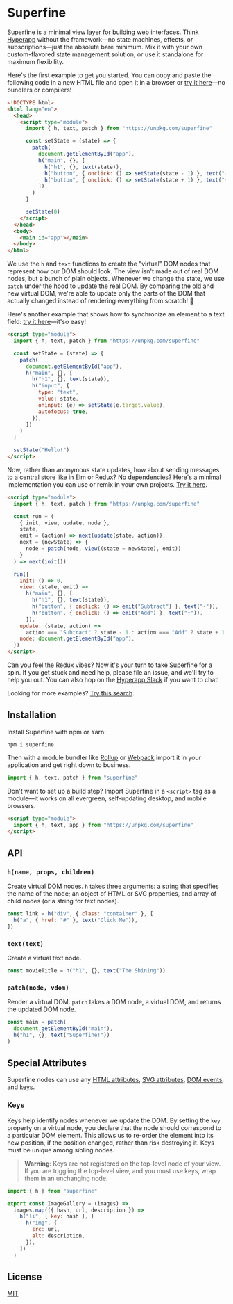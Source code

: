 # Superfine

Superfine is a minimal view layer for building web interfaces. Think [Hyperapp]() without the framework—no state machines, effects, or subscriptions—just the absolute bare minimum. Mix it with your own custom-flavored state management solution, or use it standalone for maximum flexibility.

Here's the first example to get you started. You can copy and paste the following code in a new HTML file and open it in a browser or [try it here](https://cdpn.io/LdLJXX)—no bundlers or compilers!

```html
<!DOCTYPE html>
<html lang="en">
  <head>
    <script type="module">
      import { h, text, patch } from "https://unpkg.com/superfine"

      const setState = (state) => {
        patch(
          document.getElementById("app"),
          h("main", {}, [
            h("h1", {}, text(state)),
            h("button", { onclick: () => setState(state - 1) }, text("-")),
            h("button", { onclick: () => setState(state + 1) }, text("+")),
          ])
        )
      }

      setState(0)
    </script>
  </head>
  <body>
    <main id="app"></main>
  </body>
</html>
```

We use the `h` and `text` functions to create the "virtual" DOM nodes that represent how our DOM should look. The view isn't made out of real DOM nodes, but a bunch of plain objects. Whenever we change the state, we use `patch` under the hood to update the real DOM. By comparing the old and new virtual DOM, we're able to update only the parts of the DOM that actually changed instead of rendering everything from scratch! 🙌

Here's another example that shows how to synchronize an element to a text field: [try it here](https://cdpn.io/KoqxGW)—it'so easy!

```html
<script type="module">
  import { h, text, patch } from "https://unpkg.com/superfine"

  const setState = (state) => {
    patch(
      document.getElementById("app"),
      h("main", {}, [
        h("h1", {}, text(state)),
        h("input", {
          type: "text",
          value: state,
          oninput: (e) => setState(e.target.value),
          autofocus: true,
        }),
      ])
    )
  }

  setState("Hello!")
</script>
```

Now, rather than anonymous state updates, how about sending messages to a central store like in Elm or Redux? No dependencies? Here's a minimal implementation you can use or remix in your own projects. [Try it here](https://cdpn.io/vqRZmy).

```html
<script type="module">
  import { h, text, patch } from "https://unpkg.com/superfine"

  const run = (
    { init, view, update, node },
    state,
    emit = (action) => next(update(state, action)),
    next = (newState) => {
      node = patch(node, view((state = newState), emit))
    }
  ) => next(init())

  run({
    init: () => 0,
    view: (state, emit) =>
      h("main", {}, [
        h("h1", {}, text(state)),
        h("button", { onclick: () => emit("Subtract") }, text("-")),
        h("button", { onclick: () => emit("Add") }, text("+")),
      ]),
    update: (state, action) =>
      action === "Subtract" ? state - 1 : action === "Add" ? state + 1 : 0,
    node: document.getElementById("app"),
  })
</script>
```

Can you feel the Redux vibes? Now it's your turn to take Superfine for a spin. If you get stuck and need help, please file an issue, and we'll try to help you out. You can also hop on the [Hyperapp Slack](https://hyperappjs.herokuapp.com) if you want to chat!

Looking for more examples? [Try this search](https://codepen.io/search/pens?q=superfine&page=1&order=superviewularity&depth=everything&show_forks=false).

## Installation

Install Superfine with npm or Yarn:

```console
npm i superfine
```

Then with a module bundler like [Rollup](https://rollupjs.org) or [Webpack](https://webpack.js.org) import it in your application and get right down to business.

```js
import { h, text, patch } from "superfine"
```

Don't want to set up a build step? Import Superfine in a `<script>` tag as a module—it works on all evergreen, self-updating desktop, and mobile browsers.

```html
<script type="module">
  import { h, text, app } from "https://unpkg.com/superfine"
</script>
```

## API

### `h(name, props, children)`

Create virtual DOM nodes. `h` takes three arguments: a string that specifies the name of the node; an object of HTML or SVG properties, and array of child nodes (or a string for text nodes).

```js
const link = h("div", { class: "container" }, [
  h("a", { href: "#" }, text("Click Me")),
])
```

### `text(text)`

Create a virtual text node.

```js
const movieTitle = h("h1", {}, text("The Shining"))
```

### `patch(node, vdom)`

Render a virtual DOM. `patch` takes a DOM node, a virtual DOM, and returns the updated DOM node.

```js
const main = patch(
  document.getElementById("main"),
  h("h1", {}, text("Superfine!"))
)
```

## Special Attributes

Superfine nodes can use any [HTML attributes](https://developer.mozilla.org/en-US/docs/Web/HTML/Attributes), [SVG attributes](https://developer.mozilla.org/en-US/docs/Web/SVG/Attribute), [DOM events](https://developer.mozilla.org/en-US/docs/Web/Events), and [keys](#keys).

### Keys

Keys help identify nodes whenever we update the DOM. By setting the `key` property on a virtual node, you declare that the node should correspond to a particular DOM element. This allows us to re-order the element into its new position, if the position changed, rather than risk destroying it. Keys must be unique among sibling nodes.

> **Warning**: Keys are not registered on the top-level node of your view. If you are toggling the top-level view, and you must use keys, wrap them in an unchanging node.

```js
import { h } from "superfine"

export const ImageGallery = (images) =>
  images.map(({ hash, url, description }) =>
    h("li", { key: hash }, [
      h("img", {
        src: url,
        alt: description,
      }),
    ])
  )
```

## License

[MIT](LICENSE.md)

